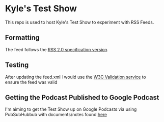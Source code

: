 # Kyle's Test Show
This repo is used to host Kyle's Test Show to experiment with RSS Feeds.

## Formatting
The feed follows the [RSS 2.0 specification version](https://cyber.harvard.edu/rss/rss.html).

## Testing
After updating the feed.xml I would use the [W3C Validation service](https://validator.w3.org/feed/) to ensure the feed was valid

## Getting the Podcast Published to Google Podcast
I'm aiming to get the Test Show up on Google Podcasts via using PubSubHubbub with documents/notes found [here](https://support.google.com/podcast-publishers/answer/9890138?ref_topic=10308237)